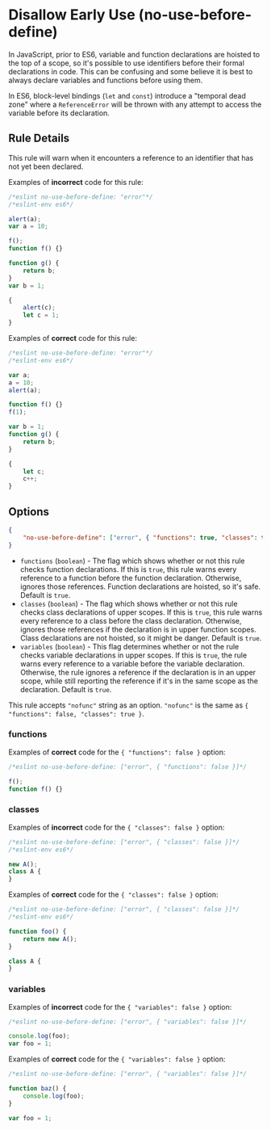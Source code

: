 # Disallow Early Use (no-use-before-define)

In JavaScript, prior to ES6, variable and function declarations are hoisted to the top of a scope, so it's possible to use identifiers before their formal declarations in code. This can be confusing and some believe it is best to always declare variables and functions before using them.

In ES6, block-level bindings (`let` and `const`) introduce a "temporal dead zone" where a `ReferenceError` will be thrown with any attempt to access the variable before its declaration.

## Rule Details

This rule will warn when it encounters a reference to an identifier that has not yet been declared.

Examples of **incorrect** code for this rule:

```js
/*eslint no-use-before-define: "error"*/
/*eslint-env es6*/

alert(a);
var a = 10;

f();
function f() {}

function g() {
    return b;
}
var b = 1;

{
    alert(c);
    let c = 1;
}
```

Examples of **correct** code for this rule:

```js
/*eslint no-use-before-define: "error"*/
/*eslint-env es6*/

var a;
a = 10;
alert(a);

function f() {}
f(1);

var b = 1;
function g() {
    return b;
}

{
    let c;
    c++;
}
```

## Options

```json
{
    "no-use-before-define": ["error", { "functions": true, "classes": true }]
}
```

* `functions` (`boolean`) -
  The flag which shows whether or not this rule checks function declarations.
  If this is `true`, this rule warns every reference to a function before the function declaration.
  Otherwise, ignores those references.
  Function declarations are hoisted, so it's safe.
  Default is `true`.
* `classes` (`boolean`) -
  The flag which shows whether or not this rule checks class declarations of upper scopes.
  If this is `true`, this rule warns every reference to a class before the class declaration.
  Otherwise, ignores those references if the declaration is in upper function scopes.
  Class declarations are not hoisted, so it might be danger.
  Default is `true`.
* `variables` (`boolean`) -
  This flag determines whether or not the rule checks variable declarations in upper scopes.
  If this is `true`, the rule warns every reference to a variable before the variable declaration.
  Otherwise, the rule ignores a reference if the declaration is in an upper scope, while still reporting the reference if it's in the same scope as the declaration.
  Default is `true`.

This rule accepts `"nofunc"` string as an option.
`"nofunc"` is the same as `{ "functions": false, "classes": true }`.

### functions

Examples of **correct** code for the `{ "functions": false }` option:

```js
/*eslint no-use-before-define: ["error", { "functions": false }]*/

f();
function f() {}
```

### classes

Examples of **incorrect** code for the `{ "classes": false }` option:

```js
/*eslint no-use-before-define: ["error", { "classes": false }]*/
/*eslint-env es6*/

new A();
class A {
}
```

Examples of **correct** code for the `{ "classes": false }` option:

```js
/*eslint no-use-before-define: ["error", { "classes": false }]*/
/*eslint-env es6*/

function foo() {
    return new A();
}

class A {
}
```

### variables

Examples of **incorrect** code for the `{ "variables": false }` option:

```js
/*eslint no-use-before-define: ["error", { "variables": false }]*/

console.log(foo);
var foo = 1;
```

Examples of **correct** code for the `{ "variables": false }` option:

```js
/*eslint no-use-before-define: ["error", { "variables": false }]*/

function baz() {
    console.log(foo);
}

var foo = 1;
```
